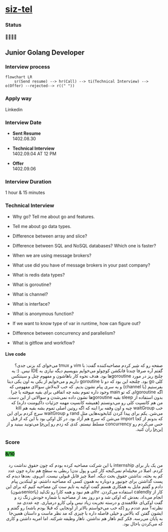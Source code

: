 # [siz-tel](http://siz-tel.com/)

### Status
#### 📜📞🔧❎
## Junior Golang Developer
### Interview process
```mermaid
flowchart LR
    sr(Send resume) --> hr(Call) --> ti(Technical Interview) --> o(Offer) --rejected--> r((" "))
```

### Apply way
Linkedin

### Interview Date
- **Sent Resume** <br /> 1402.08.30

- **Technical Interview** <br> 1402.09.04 AT 12 PM

- **Offer** <br> 1402.09.06

### Interview Duration
1 hour & 15 minutes

### Technical Interview

- Why go? Tell me about go and features.

- Tell me about go data types.

- Difference between array and slice?

- Difference between SQL and NoSQL databases? Which one is faster?

- When we are using message brokers?

- What use did you have of message brokers in your past company?

- What is redis data types?

- What is goroutine?

- What is channel?

- What is interface?

- What is anonymous function?

- If we want to know type of var in runtime, how can figure out?

- Difference between concurrency and parallelism?

- What is gitflow and workflow?

#### Live code

<p dir="rtl">
صفحه رو که شِیر کردم مصاحبه‌کننده گفت: با vim و tmux می‌خوای کد بزنی جدی؟ گفتم آره صرفا چندتا فانکشن کوچولو می‌خوایم بنویسیم دیگه نیازی به IDE نیس. (:
یه چلنج ریز در مورد goroutineها بود. هدف نحوه کار باهاشون و مفهوم چنل و سینتکس کلی go بود. چلنجه این بود که دو تا goroutine داریم و می‌خوایم از یکی به اون یکی دیتا بفرستیم (با channel) و یه سری پیام نشون بدیم. که خب لابه‌لاش سوالای مفهومی که اگه goroutineای که تو main وجود داره تموم بشه چه اتفاقی برای بقیه میوفته یا چرا بدون استفاده از sleep بقیه goroutineها نشون داده نمی‌شدن و سوالاتی از این دست. من هم کانسپت کلی رو می‌دونستم (همیشه کانسپت مهمه جزئیات داکیومنت داره) که خب waitGroup چیه و اون وقفه برا اینه که اگه روتین اصلی تموم بشه بقیه هم kill می‌شن. یکم برای پیدا کردن کتابخونه‌هایی مثل rand و waitGroup سرچ کردم برای این که بدونم از کجا import می‌شن که سرچ هم آزاد بود. در کل اوکی بود با این که از قبل حس می‌کردم رو concurrency مسلط نیستم. کدی که زدم رو
<a href="./challenge.go">این‌جا</a>
می‌تونید ببینید و از 
<a href="https://go.dev/play/p/mwSioDcGMRw">این‌جا</a>
 ران کنید.
</p>

### Score
<h4><mark style="background-color:#54ca56">8/10</mark></h4>
<p dir="rtl">
من یک بار برای internship با این شرکت مصاحبه کرده بودم که چون حقوق نداشت رد کردم. اصلا در مخیله‌ام نمی‌گنجه کار کنی و پول ندن! ربطی به سطح هم نداره چون عدد کم یه بحثه، نداشتن حقوق بحث دیگه. اصلا چیز قابل قبولی نیست. انی‌وی. بعدها دیدم که پست گذاشتن برای جونیور و دوباره به همون کسی که مصاحبه داشتم، تو لینکدین پیام دادم و گفتم مایل به همکاری هستم گفت اوکیه یه تایم ست کن مصاحبه کنیم که برای این کار از calendly استفاده می‌کردن. hrای هم نبود و همه کارا رو تک‌لید (یاseniorشون) انجام می‌داد. بعدش که اوکی شد و دو روز بعد از مصاحبه با شماره خودش زنگ زد و گفت اوکی‌ای علاقمندی و درسته تجربت زیاد نیس ولی کارو درمیاری. چه عددی مد نظرته؟ منم عددم رو (که خب می‌خواستم بالاتر از اونجایی که قبلا بودم باشه)‌ رو گفتم و ایشون گفتن که بالاس و خیلی فاصله داره با چیزی که مد نظر ماست و داستان همین‌جا به پایان می‌رسه. فکر کنم ناهار هم نداشتن. ناهار وظیفه شرکته. اما امریه داشتن و کاری که می‌کردن باحال بود.
</p>

